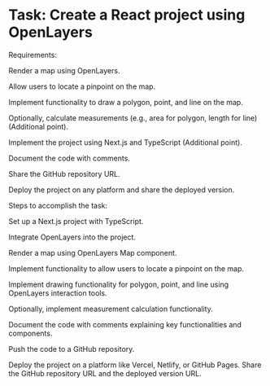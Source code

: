 # Task: Create a React project using OpenLayers

Requirements:

Render a map using OpenLayers.

Allow users to locate a pinpoint on the map.

Implement functionality to draw a polygon, point, and line on the map.

Optionally, calculate measurements (e.g., area for polygon, length for line) (Additional point).

Implement the project using Next.js and TypeScript (Additional point).

Document the code with comments.

Share the GitHub repository URL.

Deploy the project on any platform and share the deployed version.

Steps to accomplish the task:

Set up a Next.js project with TypeScript.

Integrate OpenLayers into the project.

Render a map using OpenLayers Map component.

Implement functionality to allow users to locate a pinpoint on the map.

Implement drawing functionality for polygon, point, and line using OpenLayers interaction tools.

Optionally, implement measurement calculation functionality.

Document the code with comments explaining key functionalities and components.

Push the code to a GitHub repository.

Deploy the project on a platform like Vercel, Netlify, or GitHub Pages.
Share the GitHub repository URL and the deployed version URL.

